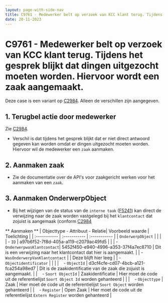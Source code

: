 ```yaml
---
layout: page-with-side-nav
title: C9761 - Medewerker belt op verzoek van KCC klant terug. Tijdens het gesprek blijkt dat dingen uitgezocht moeten worden. Hiervoor wordt een zaak aangemaakt.
date: 20-11-2023
---
```


# C9761 - Medewerker belt op verzoek van KCC klant terug. Tijdens het gesprek blijkt dat dingen uitgezocht moeten worden. Hiervoor wordt een zaak aangemaakt.

Deze case is een variant op [C2984](./2984.md). Alleen de verschillen zijn aangegeven.

## 1. Terugbel actie door medewerker

Zie [C2984](./2984.md).

- Verschil is dat tijdens het gesprek blijkt dat er niet direct antwoord gegeven kan worden omdat er dingen uitgezocht moeten worden. Hiervoor wil de medewerker een `zaak` aanmaken.

## 2. Aanmaken zaak

- Zie de documentatie over de API's voor zaakgericht werken voor het aanmaken van een `zaak`.

## 3. Aanmaken OnderwerpObject
- Bij het wijzigen van de status van de `interne taak` ([F5241](./5241.md)) kan direct de verwijzing naar de zaak worden vastgelegd bij het `klantcontact` dat zojuist is aangemaak (conform [C2984](./2984.md)

** Aanmaken **
| Objecttype - Attribuut - Relatie| Voorbeeld waarde | Toelichting |
| :----------- | :----------- | :----------- |
| `OnderwerpObject` | | | 
| - `ID` | a97b6f52-7f8d-405a-a119-c2079ac49fd5 | | 
| - `OnderwerpwasKlantcontact`| 5452f450-e940-4996-a353-37f4a7ec8710 | Dit is een verwijzing naar het klantcontact dat hier is aangemaakt. |
| - `WasOnderwerpVanKlantcontact` | | Deze blijft hier leeg | 
| - `Objectidentificator` | | |
| &nbsp;&nbsp; - `ObjectId` | d3cf4cfe-cd07-4bcb-a121-fca254a98ed7 | Dit is de zaakidentificatie van de zaak die zojuist is aangemaakt. |
| &nbsp;&nbsp; - `Soort ObjectId` | Zaakidentificatie | Hier moet de code uit de referentielijst `Soort Object Id` worden gehanteerd | |
| &nbsp;&nbsp; - `Objecttype` | Zaak | Hier moet de code uit de referentielijst `Soort Object` worden gehanteerd | 
| &nbsp;&nbsp; - `Register` | Open Zaak | Hier moet de code uit de referentielijst  `Extern Register` worden gehanteerd | 
